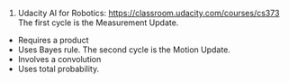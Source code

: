 1. Udacity AI for Robotics:
https://classroom.udacity.com/courses/cs373
The first cycle is the Measurement Update.
- Requires a product
- Uses Bayes rule.
The second cycle is the Motion Update.
- Involves a convolution
- Uses total probability.
